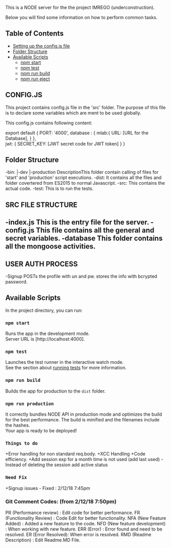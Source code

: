 This is a NODE server for the the project IMREGO (underconstruction).

Below you will find some information on how to perform common tasks.<br>

## Table of Contents

- [Setting up the config.js file](#CONFIG.JS)
- [Folder Structure](#folder-structure)
- [Available Scripts](#available-scripts)
  - [npm start](#npm-start)
  - [npm test](#npm-test)
  - [npm run build](#npm-run-build)
  - [npm run eject](#npm-run-eject)

## CONFIG.JS

This project contains config.js file in the 'src' folder. The purpose of this file is to declare some variables which are ment to be used globally.

This config.js contains following content:

export default {
    PORT: '4000',
    database : {
        mlab:{
            URL: [URL for the Database],
        }
    },    
    jwt: {
        SECRET_KEY: [JWT secret code for JWT token]
    }
}


## Folder Structure

-bin:
 |-dev
 |-production
    DescriptionThis folder contain calling of files for 'start' and 'production' script executions.
-dist:
    It contains all the files and folder covertered from ES2015 to normal Javascript.
-src:
    This contains the actual code.
-test:
    This is to run the tests.

## SRC FILE STRUCTURE
-index.js
    This is the entry file for the server.
-config.js
    This file contains all the general and secret variables.
-database
    This folder contains all the mongoose activities.
-

## USER AUTH PROCESS
-Signup
 POSTs the profile with un and pw.
 stores the info with  bcrypted password.
 

## Available Scripts

In the project directory, you can run:

### `npm start`

Runs the app in the development mode.<br>
Server URL is [http://localhost:4000].

### `npm test`

Launches the test runner in the interactive watch mode.<br>
See the section about [running tests](#running-tests) for more information.

### `npm run build`

Builds the app for production to the `dist` folder.<br>

### `npm run production`

It correctly bundles NODE API in production mode and optimizes the build for the best performance.
The build is minified and the filenames include the hashes.<br>
Your app is ready to be deployed!


### `Things to do`

+Error handling for non standard req.body.
+XCC Handling
+Code efficiency.
+Add session exp for a month time is not used (add last used)
    -Instead of deleting the session add active status

### `Need Fix`
+Signup issues - Fixed : 2/12/18 7:45pm

### Git Comment Codes: (from 2/12/18 7:50pm)
PR (Performance review) : Edit code for better performance.
FR (Functionality Review) : Code Edit for better functionality.
NFA (New Feature Added) : Added a new feature to the code.
NFD (New feature development) : When working with new feature.
ERR (Error) : Error found and need to be resolved.
ER (Error Resolved): When error is resolved.
RMD (Readme Description) : Edit Readme.MD File.